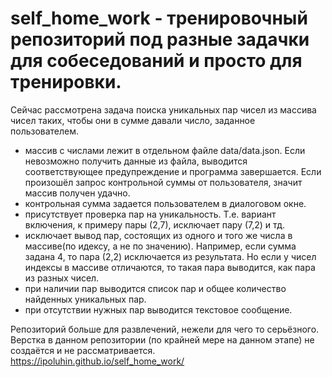 # self_home_work - тренировочный репозиторий под разные задачки для собеседований и просто для тренировки.</br>
Сейчас рассмотрена задача поиска уникальных пар чисел из массива чисел таких, чтобы они в сумме давали число, заданное пользователем.</br>
- массив с числами лежит в отдельном файле data/data.json. Если невозможно получить данные из файла, выводится соответствующее предупреждение и программа завершается. 
Если произошёл запрос контрольной суммы от пользователя, значит массив получен удачно.
- контрольная сумма задается пользователем в диалоговом окне.
- присутствует проверка пар на уникальность. Т.е. вариант включения, к примеру пары (2,7), исключает пару (7,2) и тд.
- исключает вывод пар, состоящих из одного и того же числа в массиве(по идексу, а не по значению). Например, если сумма задана 4, то пара (2,2) исключается из    результата. Но если у чисел индексы в массиве отличаются, то такая пара выводится, как пара из разных чисел.
- при наличии пар выводится список пар и общее количество найденных уникальных пар.
- при отсутствии нужных пар выводится текстовое сообщение.

Репозиторий больше для развлечений, нежели для чего то серьёзного.</br> 
Верстка в данном репозитории (по крайней мере на данном этапе) не создаётся и не рассматривается.</br>
https://ipoluhin.github.io/self_home_work/
